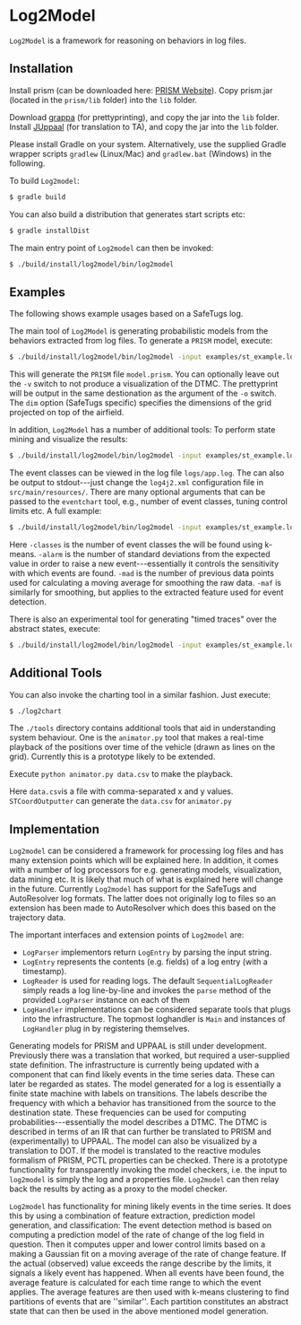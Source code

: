 # Log2Model
`Log2Model` is a framework for reasoning on behaviors in log files.

## Installation 
Install prism (can be downloaded here: [PRISM Website](http://www.prismmodelchecker.org/download.php)). Copy prism.jar (located in the `prism/lib` folder) into the `lib` folder.

Download [grappa](http://www2.research.att.com/~john/Grappa/grappa.tgz) (for prettyprinting), and copy the jar into the `lib` folder.
Install [JUppaal](https://github.com/ksluckow/JUppaal) (for translation to TA), and copy the jar into the `lib` folder.

Please install Gradle on your system. Alternatively, use the supplied Gradle wrapper scripts `gradlew` (Linux/Mac) and `gradlew.bat` (Windows) in the following.

To build `Log2model`:
```bash
$ gradle build
```
You can also build a distribution that generates start scripts etc:
```bash
$ gradle installDist
```
The main entry point of `Log2model` can then be invoked: 
```bash
$ ./build/install/log2model/bin/log2model
```

## Examples
The following shows example usages based on a SafeTugs log.

The main tool of `Log2Model` is generating probabilistic models from the behaviors extracted from log files. To generate a `PRISM` model, execute:
```bash
$ ./build/install/log2model/bin/log2model -input examples/st_example.log -type st -tool model -m prism -o ./ -v -dim 2x2
```
This will generate the `PRISM` file `model.prism`. You can optionally leave out the `-v` switch to not produce a visualization of the DTMC. The prettyprint will be output in the same destionation as the argument of the `-o` switch. The `dim` option (SafeTugs specific) specifies the dimensions of the grid projected on top of the airfield.

In addition, `Log2Model` has a number of additional tools:
To perform state mining and visualize the results:
```bash
$ ./build/install/log2model/bin/log2model -input examples/st_example.log -type st -tool eventclass -field speed -flightname FL1
```

The event classes can be viewed in the log file `logs/app.log`. The can also be output to stdout---just change the `log4j2.xml` configuration file in `src/main/resources/`. There are many optional arguments that can be passed to the `eventchart` tool, e.g., number of event classes, tuning control limits etc. A full example:
```bash
$ ./build/install/log2model/bin/log2model -input examples/st_example.log -type st -tool eventclass -classes 6 -alarm 3 -mad 2 -maf 3 -field speed -flightname FL1
```
Here `-classes` is the number of event classes the will be found using k-means. `-alarm` is the number of standard deviations from the expected value in order to raise a new event---essentially it controls the sensitivity with which events are found. `-mad` is the number of previous data points used for calculating a moving average for smoothing the raw data. `-maf` is similarly for smoothing, but applies to the extracted feature used for event detection.

There is also an experimental tool for generating "timed traces" over the abstract states, execute:
```bash
$ ./build/install/log2model/bin/log2model -input examples/st_example.log -type st -tool traces -o ./timed_traces.txt -dim 2x2
```

## Additional Tools
You can also invoke the charting tool in a similar fashion. Just execute:
```bash
$ ./log2chart
```

The `./tools` directory contains additional tools that aid in understanding system behaviour. 
One is the `animator.py` tool that makes a real-time playback of the positions over time of the vehicle (drawn as lines on the grid). Currently this is a prototype likely to be extended.

Execute `python animator.py data.csv` to make the playback.

Here `data.csv`is a file with comma-separated x and y values.
`STCoordOutputter` can generate the `data.csv` for `animator.py`

## Implementation
`Log2model` can be considered a framework for processing log files and has many extension points which will be explained here. In addition, it comes with a number of log processors for e.g. generating models, visualization, data mining etc.
It is likely that much of what is explained here will change in the future.
Currently `Log2model` has support for the SafeTugs and AutoResolver log formats. The latter does not originally log to files so an extension has been made to AutoResolver which does this based on the trajectory data.

The important interfaces and extension points of `Log2model` are:
* `LogParser` implementors return `LogEntry` by parsing the input string.
* `LogEntry` represents the contents (e.g. fields) of a log entry (with a timestamp).
* `LogReader` is used for reading logs. The default `SequentialLogReader` simply reads a log line-by-line and invokes the `parse` method of the provided `LogParser` instance on each of them
* `LogHandler` implementations can be considered separate tools that plugs into the infrastructure. The topmost loghandler is `Main` and instances of `LogHandler` plug in by registering themselves.

Generating models for PRISM and UPPAAL is still under development. Previously there was a translation that worked, but required a user-supplied state definition. The infrastructure is currently being updated with a component that can find likely events in the time series data. These can later be regarded as states.
The model generated for a log is essentially a finite state machine with labels on transitions. The labels describe the frequency with which a behavior has transitioned from the source to the destination state. These frequencies can be used for computing probabilities---essentially the model describes a DTMC. The DTMC is described in terms of an IR that can further be translated to PRISM and (experimentally) to UPPAAL. The model can also be visualized by a translation to DOT. If the model is translated to the reactive modules formalism of PRISM, PCTL properties can be checked. There is a prototype functionality for transparently invoking the model checkers, i.e. the input to `log2model` is simply the log and a properties file. `Log2model` can then relay back the results by acting as a proxy to the model checker.

`Log2model` has functionality for mining likely events in the time series. It does this by using a combination of feature extraction, prediction model generation, and classification: The event detection method is based on computing a prediction model of the rate of change of the log field in question. Then it computes upper and lower control limits based on a making a Gaussian fit on a moving average of the rate of change feature. If the actual (observed) value exceeds the range describe by the limits, it signals a likely event has happened.
When all events have been found, the average feature is calculated for each time range to which the event applies. The average features are then used with k-means clustering to find partitions of events that are ''similar''. Each partition constitutes an abstract state that can then be used in the above mentioned model generation. 
